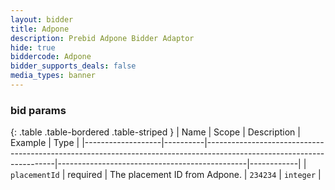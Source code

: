 ```yaml
---
layout: bidder
title: Adpone
description: Prebid Adpone Bidder Adaptor
hide: true
biddercode: Adpone
bidder_supports_deals: false
media_types: banner
---
```



### bid params

{: .table .table-bordered .table-striped }
| Name              | Scope    | Description                                                                                                          | Example                                       | Type       |
|-------------------|----------|----------------------------------------------------------------------------------------------------------------------|-----------------------------------------------|------------|
| `placementId`     | required | The placement ID from Adpone.                                                                                        | `234234`                                      | `integer`  |

